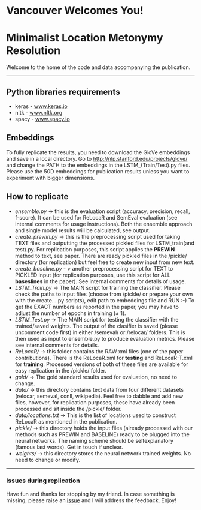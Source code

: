 # Vancouver Welcomes You! 
# Minimalist Location Metonymy Resolution

Welcome to the home of the code and data accompanying the publication.

---
## Python libraries requirements
* keras - www.keras.io
* nltk - www.nltk.org
* spacy - www.spacy.io

## Embeddings
To fully replicate the results, you need to download the GloVe embeddings and save in a local directory. Go to http://nlp.stanford.edu/projects/glove/ and change the PATH to the embeddings in the LSTM\_(Train/Test).py files. Please use the 50D embeddings for publication results unless you want to experiment with bigger dimensions.

## How to replicate
* _ensemble.py_ -> this is the evaluation script (accuracy, precision, recall, f-score). It can be used for ReLocaR and SemEval evaluation (see internal comments for usage instructions). Both the ensemble approach and single model results will be calculated, see output.
* _create_prewin.py_ -> this is the preprocessing script used for taking TEXT files and outputting the processed pickled files for LSTM_train(and test).py. For replication purposes, this script applies the __PREWIN__ method to text, see paper. There are ready pickled files in the /pickle/ directory (for replication) but feel free to create new input from new text.
* _create_baseline.py_ - > another preprocessing script for TEXT to PICKLED input (for replication purposes, use this script for ALL __baseslines__ in the paper). See internal comments for details of usage.
* _LSTM_Train.py_ -> The MAIN script for training the classifier. Please check the paths to input files (choose from /pickle/ or prepare your own with the create....py scripts), edit path to embeddings file and RUN :-) To get the EXACT numbers as reported in the paper, you may have to adjust the number of epochs in training (± 1).
* _LSTM_Test.py_ -> The MAIN script for testing the classifier with the trained/saved weights. The output of the clasifier is saved (please uncomment code first) in either /semeval/ or /relocar/ folders. This is then used as input to ensemble.py to produce evaluation metrics. Please see internal comments for details.
* _ReLocaR/_ -> this folder contains the RAW xml files (one of the paper contributions). There is the ReLocaR.xml for __testing__ and ReLocaR-T.xml for __training__. Processed versions of both of these files are available for easy replication in the /pickle/ folder.
* _gold/_ -> The gold standard results used for evaluation, no need to change.
* _data/_ -> this directory contains text data from four different datasets (relocar, semeval, conll, wikipedia). Feel free to dabble and add new files, however, for replication purposes, these have already been processed and sit inside the /pickle/ folder.
* _data/locations.txt_ -> This is the list of locations used to construct ReLocaR as mentioned in the publication.
* _pickle/_ -> this directory holds the input files (already processed with our methods such as PREWIN and BASELINE) ready to be plugged into the neural networks. The naming scheme should be selfexplanatory (famous last words). Get in touch if unclear.
* _weights/_ -> this directory stores the neural network trained weights. No need to change or modify.

---
### Issues during replication
Have fun and thanks for stopping by my friend. In case something is missing, please raise an [issue](https://github.com/milangritta/Minimalist-Location-Metonymy-Resolution/issues) and I will address the feedback. Enjoy!
